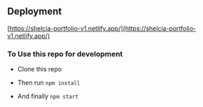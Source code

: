 ## Deployment

[https://shelcia-portfolio-v1.netlify.app/](https://shelcia-portfolio-v1.netlify.app/)



### To Use this repo for development 


- Clone this repo

- Then run <code>npm install</code>

- And finally <code>npm start</code>
